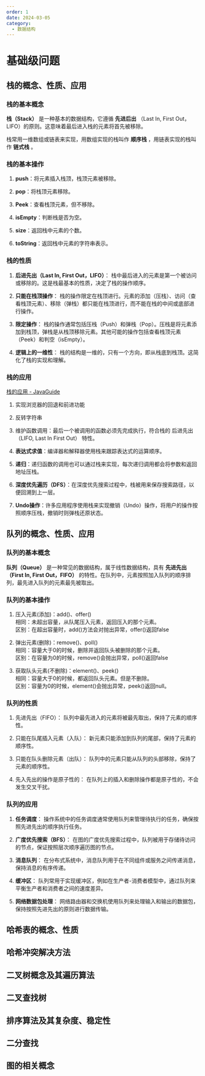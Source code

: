 ```yaml
---
order: 1
date: 2024-03-05
category: 
  - 数据结构
---
```


# 基础级问题

## 栈的概念、性质、应用

### 栈的基本概念

**栈（Stack）** 是一种基本的数据结构，它遵循 **先进后出** （Last In, First Out，LIFO）的原则。这意味着最后进入栈的元素将首先被移除。

栈常用一维数组或链表来实现，用数组实现的栈叫作 **顺序栈** ，用链表实现的栈叫作 **链式栈** 。

### 栈的基本操作

1. **push**：将元素插入栈顶，栈顶元素被移除。

2. **pop**：将栈顶元素移除。
3. **Peek**：查看栈顶元素，但不移除。
4. **isEmpty**：判断栈是否为空。
5. **size**：返回栈中元素的个数。
6. **toString**：返回栈中元素的字符串表示。

### 栈的性质

1. **后进先出（Last In, First Out，LIFO）**： 栈中最后进入的元素是第一个被访问或移除的。这是栈最基本的性质，决定了栈的操作顺序。

2. **只能在栈顶操作**： 栈的操作限定在栈顶进行。元素的添加（压栈）、访问（查看栈顶元素）、移除（弹栈）都只能在栈顶进行，而不能在栈的中间或底部进行操作。

3. **限定操作**： 栈的操作通常包括压栈（Push）和弹栈（Pop）。压栈是将元素添加到栈顶，弹栈是从栈顶移除元素。其他可能的操作包括查看栈顶元素（Peek）和判空（isEmpty）。

4. **逻辑上的一维性**： 栈的结构是一维的，只有一个方向，即从栈底到栈顶。这简化了栈的实现和理解。

### 栈的应用

[栈的应用 - JavaGuide](https://javaguide.cn/cs-basics/data-structure/linear-data-structure.html#_3-2-%E6%A0%88%E7%9A%84%E5%B8%B8%E8%A7%81%E5%BA%94%E7%94%A8%E5%B8%B8%E8%A7%81%E5%BA%94%E7%94%A8%E5%9C%BA%E6%99%AF)

1. 实现浏览器的回退和前进功能

2. 反转字符串

3. 维护函数调用：最后一个被调用的函数必须先完成执行，符合栈的 后进先出（LIFO, Last In First Out） 特性。

4. **表达式求值**：编译器和解释器使用栈来跟踪表达式的运算顺序。

5. **递归**：递归函数的调用也可以通过栈来实现，每次递归调用都会将参数和返回地址压栈。

6. **深度优先遍历（DFS）**：在深度优先搜索过程中，栈被用来保存搜索路径，以便回溯到上一层。

7. **Undo操作**：许多应用程序使用栈来实现撤销（Undo）操作，将用户的操作按照顺序压栈，撤销时则弹栈还原状态。

## 队列的概念、性质、应用

### 队列的基本概念

**队列（Queue）** 是一种常见的数据结构，属于线性数据结构，具有 **先进先出（First In, First Out，FIFO）** 的特性。在队列中，元素按照加入队列的顺序排列，最先进入队列的元素最先被取出。

### 队列的基本操作

1. 压入元素(添加)：add()、offer()  
  相同：未超出容量，从队尾压入元素，返回压入的那个元素。  
  区别：在超出容量时，add()方法会对抛出异常，offer()返回false

2. 弹出元素(删除)：remove()、poll()  
  相同：容量大于0的时候，删除并返回队头被删除的那个元素。  
  区别：在容量为0的时候，remove()会抛出异常，poll()返回false

3. 获取队头元素(不删除)：element()、peek()  
  相同：容量大于0的时候，都返回队头元素。但是不删除。  
  区别：容量为0的时候，element()会抛出异常，peek()返回null。

### 队列的性质

1. 先进先出（FIFO）： 队列中最先进入的元素将被最先取出，保持了元素的顺序性。

2. 只能在队尾插入元素（入队）： 新元素只能添加到队列的尾部，保持了元素的顺序性。

3. 只能在队头删除元素（出队）： 队列中的元素只能从队列的头部移除，保持了元素的顺序性。

4. 先入先出的操作是原子性的： 在队列上的插入和删除操作都是原子性的，不会发生交叉干扰。

### 队列的应用

1. **任务调度**： 操作系统中的任务调度通常使用队列来管理待执行的任务，确保按照先进先出的顺序执行任务。

2. **广度优先搜索（BFS）**： 在图的广度优先搜索过程中，队列被用于存储待访问的节点，保证按照层次顺序遍历图的节点。

3. **消息队列**： 在分布式系统中，消息队列用于在不同组件或服务之间传递消息，保持消息的有序传递。

4. **缓冲区**： 队列常用于实现缓冲区，例如在生产者-消费者模型中，通过队列来平衡生产者和消费者之间的速度差异。

5. **网络数据包处理**： 网络路由器和交换机使用队列来处理输入和输出的数据包，保持按照先进先出的原则进行数据传输。

## 哈希表的概念、性质

## 哈希冲突解决方法

## 二叉树概念及其遍历算法

## 二叉查找树

## 排序算法及其复杂度、稳定性

## 二分查找

## 图的相关概念
